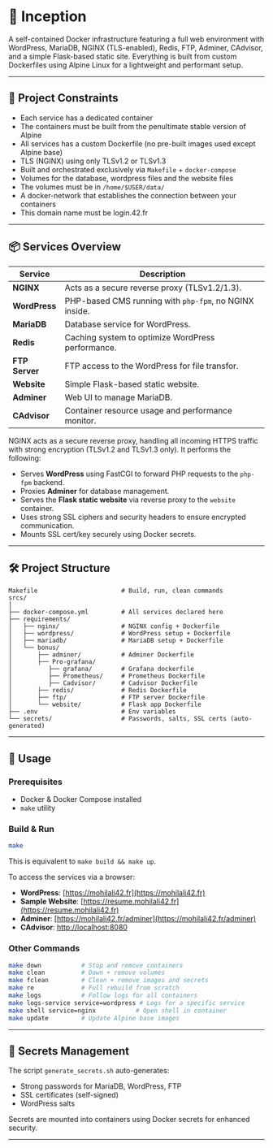 # 🐳 Inception

A self-contained Docker infrastructure featuring a full web environment with WordPress, MariaDB, NGINX (TLS-enabled), Redis, FTP, Adminer, CAdvisor, and a simple Flask-based static site. Everything is built from custom Dockerfiles using Alpine Linux for a lightweight and performant setup.

---

## 📜 Project Constraints

- Each service has a dedicated container
- The containers must be built from the penultimate stable
version of Alpine 
- All services has a custom Dockerfile (no pre-built images used except Alpine base)
- TLS (NGINX) using only TLSv1.2 or TLSv1.3
- Built and orchestrated exclusively via `Makefile` + `docker-compose`
- Volumes for the database, wordpress files and the website files
- The volumes must be in `/home/$USER/data/`
- A docker-network that establishes the connection between your containers
- This domain name must be login.42.fr

---

## 📦 Services Overview

| Service        | Description                                                                 |
|----------------|-----------------------------------------------------------------------------|
| **NGINX**      | Acts as a secure reverse proxy (TLSv1.2/1.3).                      |
| **WordPress**  | PHP-based CMS running with `php-fpm`, no NGINX inside.                      |
| **MariaDB**    | Database service for WordPress.                                             |
| **Redis**      | Caching system to optimize WordPress performance.                           |
| **FTP Server** | FTP access to the WordPress for file transfor.                              |
| **Website**    | Simple Flask-based static website.                                          |
| **Adminer**    | Web UI to manage MariaDB.                                                   |
| **CAdvisor**   | Container resource usage and performance monitor.                           |


NGINX acts as a secure reverse proxy, handling all incoming HTTPS traffic with strong encryption (TLSv1.2 and TLSv1.3 only). It performs the following:

- Serves **WordPress** using FastCGI to forward PHP requests to the `php-fpm` backend.
- Proxies **Adminer** for database management.
- Serves the **Flask static website** via reverse proxy to the `website` container.
- Uses strong SSL ciphers and security headers to ensure encrypted communication.
- Mounts SSL cert/key securely using Docker secrets.

---

## 🛠️ Project Structure

```
Makefile                       # Build, run, clean commands
srcs/
│
├── docker-compose.yml         # All services declared here
├── requirements/
│   ├── nginx/                 # NGINX config + Dockerfile
│   ├── wordpress/             # WordPress setup + Dockerfile
│   ├── mariadb/               # MariaDB setup + Dockerfile
│   └── bonus/
│       ├── adminer/           # Adminer Dockerfile
│       ├── Pro-grafana/
│          ├── grafana/        # Grafana dockerfile
│          ├── Prometheus/     # Prometheus Dockerfile
│          ├── Cadvisor/       # Cadvisor Dockerfile
│       ├── redis/             # Redis Dockerfile
│       ├── ftp/               # FTP server Dockerfile
│       └── website/           # Flask app Dockerfile
├── .env                       # Env variables 
└── secrets/                   # Passwords, salts, SSL certs (auto-generated)
```

---

## 🧪 Usage

### Prerequisites

- Docker & Docker Compose installed
- `make` utility

### Build & Run

```bash
make
```

This is equivalent to `make build && make up`.

To access the services via a browser:
- **WordPress**: [https://mohilali42.fr](https://mohilali42.fr)  
- **Sample Website**: [https://resume.mohilali42.fr](https://resume.mohilali42.fr)  
- **Adminer**: [https://mohilali42.fr/adminer](https://mohilali42.fr/adminer)  
- **CAdvisor**: [http://localhost:8080](http://localhost:8080)  


### Other Commands

```bash
make down           # Stop and remove containers
make clean          # Down + remove volumes
make fclean         # Clean + remove images and secrets
make re             # Full rebuild from scratch
make logs           # Follow logs for all containers
make logs-service service=wordpress # Logs for a specific service
make shell service=nginx           # Open shell in container
make update         # Update Alpine base images
```

---

## 🔐 Secrets Management

The script `generate_secrets.sh` auto-generates:

- Strong passwords for MariaDB, WordPress, FTP
- SSL certificates (self-signed)
- WordPress salts

Secrets are mounted into containers using Docker secrets for enhanced security.

---
